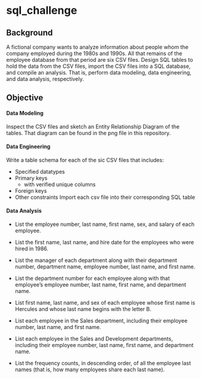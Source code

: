 # sql_challenge

Background
--------
A fictional company wants to analyze information about people whom the company employed during the 1980s and 1990s. All that remains of the employee database from that period are six CSV files. Design SQL tables to hold the data from the CSV files, import the CSV files into a SQL database, and compile an analysis. That is, perform data modeling, data engineering, and data analysis, respectively.
## Objective ##
#### Data Modeling ####
Inspect the CSV files and sketch an Entity Relationship Diagram of the tables. That diagram can be found in the png file in this repository.
#### Data Engineering ####
Write a table schema for each of the sic CSV files that includes:
* Specified datatypes
* Primary keys
  * with verified unique columns
* Foreign keys
* Other constraints
Import each csv file into their corresponding SQL table
#### Data Analysis ####
* List the employee number, last name, first name, sex, and salary of each employee.

* List the first name, last name, and hire date for the employees who were hired in 1986.

* List the manager of each department along with their department number, department name, employee number, last name, and first name.

* List the department number for each employee along with that employee’s employee number, last name, first name, and department name.

* List first name, last name, and sex of each employee whose first name is Hercules and whose last name begins with the letter B.

* List each employee in the Sales department, including their employee number, last name, and first name.

* List each employee in the Sales and Development departments, including their employee number, last name, first name, and department name.

* List the frequency counts, in descending order, of all the employee last names (that is, how many employees share each last name).
